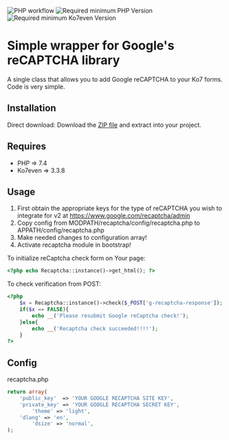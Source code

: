 ![PHP workflow](https://github.com/DaPikk/Ko7-Recaptcha/actions/workflows/php.yml/badge.svg)
![Required minimum PHP Version](https://img.shields.io/badge/PHP-=>7.4-blue)
![Required minimum Ko7even Version](https://img.shields.io/badge/Ko7even-=>3.3.8-blue)


# Simple wrapper for Google's reCAPTCHA library

A single class that allows you to add Google reCAPTCHA to your Ko7 forms. Code is very simple.

## Installation
Direct download:
Download the [ZIP file](https://github.com/DaPikk/Ko7-Recaptcha/archive/refs/heads/main.zip)
and extract into your project.

## Requires
* PHP => 7.4
* Ko7even => 3.3.8

## Usage
1. First obtain the appropriate keys for the type of reCAPTCHA you wish to
integrate for v2 at https://www.google.com/recaptcha/admin
2. Copy config from MODPATH/recaptcha/config/recaptcha.php to APPATH/config/recaptcha.php
3. Make needed changes to configuration array!
4. Activate recaptcha module in bootstrap!

To initialize reCaptcha check form on Your page:
```php
<?php echo Recaptcha::instance()->get_html(); ?>
```

To check verification from POST:
```php
<?php 
    $x = Recaptcha::instance()->check($_POST['g-recaptcha-response']);
    if($x == FALSE){
        echo __('Please resubmit Google reCaptcha check!');
    }else{
        echo __('Recaptcha check succeeded!!!!');
    } 
?>
```

## Config

recaptcha.php

```php
return array(
	'public_key'  => 'YOUR GOOGLE RECAPTCHA SITE KEY',
	'private_key' => 'YOUR GOOGLE RECAPTCHA SECRET KEY',
        'theme' => 'light',
	'dlang' => 'en',
        'dsize' => 'normal',
);

```



